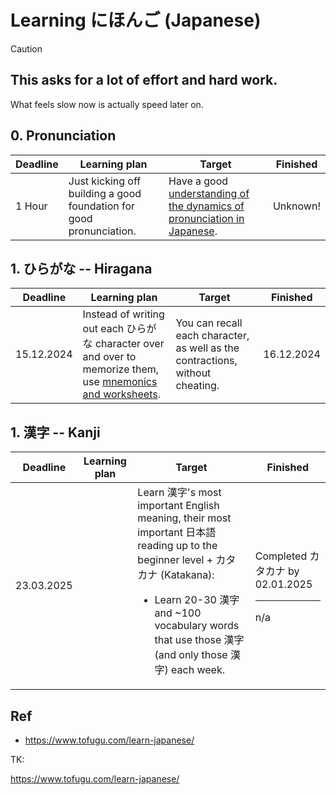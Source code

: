 # Learning にほんご (Japanese)

> [!CAUTION]
>
> ## This asks for **a lot of** effort and hard work.
>
> What feels slow now is actually speed later on.

## 0. Pronunciation

<table>
  <thead>
    <tr>
      <th>Deadline</th>
      <th>Learning plan</th>
      <th>Target</th>
      <th>Finished</th>
    </tr>
  </thead>
  <tbody>
    <tr>
      <td><time>1 Hour</time></td>
      <td>Just kicking off building a good foundation for good pronunciation.</td>
      <td>
        Have a good
        <a href="./pronunciation.md">understanding of the dynamics of pronunciation in Japanese</a>.
      </td>
      <td>Unknown!</td>
    </tr>
  </tbody>
</table>

## 1. ひらがな -- Hiragana

<table>
  <thead>
    <tr>
      <th>Deadline</th>
      <th>Learning plan</th>
      <th>Target</th>
      <th>Finished</th>
    </tr>
  </thead>
  <tbody>
    <tr>
      <td><time>15.12.2024</time></td>
      <td>
        Instead of writing out each ひらがな character over and over to memorize them, use <a href="./hiragana.md#mnemonics-and-worksheets">mnemonics and worksheets</a>.
      </td>
      <td>You can recall each character, as well as the contractions, without cheating.</td>
      <td><time>16.12.2024</time></td>
    </tr>
  </tbody>
</table>

## 1. 漢字 -- Kanji

<table>
  <thead>
    <tr>
      <th>Deadline</th>
      <th>Learning plan</th>
      <th>Target</th>
      <th>Finished</th>
    </tr>
  </thead>
  <tbody>
    <tr>
      <td><time>23.03.2025</time></td>
      <td></td>
      <td>
        Learn 漢字's most important English meaning, their most important 日本語 reading up to the beginner level + カタカナ (Katakana):
        <ul>
          <li>
            Learn 20-30 漢字 and ~100 vocabulary words that use those 漢字 (and only those 漢字) each week.
          </li>
        </ul>
      </td>
      <td>
        Completed カタカナ by <time>02.01.2025</time>
        <hr />
        <time>n/a</time>
      </td>
    </tr>
  </tbody>
</table>

## Ref

- https://www.tofugu.com/learn-japanese/

TK:

https://www.tofugu.com/learn-japanese/
